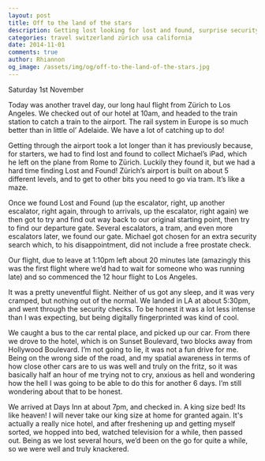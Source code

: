 ```yaml
---
layout: post
title: Off to the land of the stars
description: Getting lost looking for lost and found, surprise security checks and 12 hours in a plane
categories: travel switzerland zürich usa california
date: 2014-11-01
comments: true
author: Rhiannon
og_image: /assets/img/og/off-to-the-land-of-the-stars.jpg
---
```

Saturday 1st November

Today was another travel day, our long haul flight from Zürich to Los Angeles. We checked out of our hotel at 10am, and headed to the train station to catch a train to the airport. The rail system in Europe is so much better than in little ol’ Adelaide. We have a lot of catching up to do!

Getting through the airport took a lot longer than it has previously because, for starters, we had to find lost and found to collect Michael’s iPad, which he left on the plane from Rome to Zürich. Luckily they found it, but we had a hard time finding Lost and Found! Zürich’s airport is built on about 5 different levels, and to get to other bits you need to go via tram. It’s like a maze.

Once we found Lost and Found (up the escalator, right, up another escalator, right again, through to arrivals, up the escalator, right again) we then got to try and find out way back to our original starting point, then try to find our departure gate. Several escalators, a tram, and even more escalators later, we found our gate. Michael got chosen for an extra security search which, to his disappointment, did not include a free prostate check.

Our flight, due to leave at 1:10pm left about 20 minutes late (amazingly this was the first flight where we’d had to wait for someone who was running late) and so commenced the 12 hour flight to Los Angeles.

It was a pretty uneventful flight. Neither of us got any sleep, and it was very cramped, but nothing out of the normal. We landed in LA at about 5:30pm, and went through the security checks. To be honest it was a lot less intense than I was expecting, but being digitally fingerprinted was kind of cool.

We caught a bus to the car rental place, and picked up our car. From there we drove to the hotel, which is on Sunset Boulevard, two blocks away from Hollywood Boulevard. I’m not going to lie, it was not a fun drive for me. Being on the wrong side of the road, and my spatial awareness in terms of how close other cars are to us was well and truly on the fritz, so it was basically half an hour of me trying not to cry, anxious as hell and wondering how the hell I was going to be able to do this for another 6 days. I’m still wondering about that to be honest.

We arrived at Days Inn at about 7pm, and checked in. A king size bed! Its like heaven! I will never take our king size at home for granted again. It's actually a really nice hotel, and after freshening up and getting myself sorted, we hopped into bed, watched television for a while, then passed out. Being as we lost several hours, we’d been on the go for quite a while, so we were well and truly knackered.

